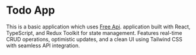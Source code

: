 # Todo App

This is a basic application which uses [Free Api](https://freeapi.app/). application built with React, TypeScript, and Redux Toolkit for state management. Features real-time CRUD operations, optimistic updates, and a clean UI using Tailwind CSS with seamless API integration.
